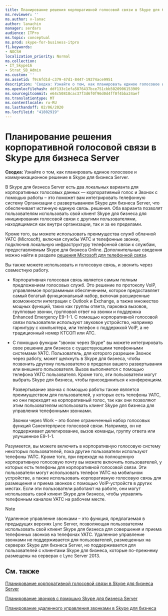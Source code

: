 ```yaml
---
title: Планирование решения корпоративной голосовой связи в Skype для бизнеса Server
ms.reviewer: ''
ms.author: v-lanac
author: lanachin
manager: serdars
audience: ITPro
ms.topic: conceptual
ms.prod: skype-for-business-itpro
f1.keywords:
- NOCSH
localization_priority: Normal
ms.collection:
- IT_Skype16
- Strat_SB_Admin
ms.custom: ''
ms.assetid: f9c6fd1d-c379-47d1-8447-19274ace9951
description: 'Сводка: Узнайте о том, как планировать единое голосовое и коммуникационное решение в Skype для бизнеса Server.'
ms.openlocfilehash: ddf133c1efa5876437bce751cbb5020906153909
ms.sourcegitcommit: e64c50818cac37f3d6f0f96d0d4ff0f4bba24aef
ms.translationtype: MT
ms.contentlocale: ru-RU
ms.lasthandoff: 02/06/2020
ms.locfileid: "41802919"
---
```

# <a name="plan-your-enterprise-voice-solution-in-skype-for-business-server"></a>Планирование решения корпоративной голосовой связи в Skype для бизнеса Server
 
**Сводка:** Узнайте о том, как планировать единое голосовое и коммуникационное решение в Skype для бизнеса Server.
  
В Skype для бизнеса Server есть два локальных варианта для корпоративных голосовых данных — корпоративный голос и Звонок с помощью работы – это поможет вам интегрировать телефонную систему Организации с развертыванием Skype для бизнеса Server, что обеспечивает истинную единую связь. решения. Оба варианта позволят пользователям использовать свой клиент Skype для бизнеса для инициирования голосовой связи с другими пользователями, находящимися как внутри организации, так и за ее пределами.
  
Кроме того, вы можете использовать преимущества служб облачной УАТС (Microsoft), включая службы УАТС и телефонные звонки, подключив локальную инфраструктуру телефонной связи к службам, предоставляемым Skype для бизнеса Online. Дополнительные сведения можно найти в разделе [решения Microsoft для телефонной связи](https://docs.microsoft.com/SkypeForBusiness/hybrid/msft-telephony-solutions).
  
Вы также можете использовать и голосовую связь, и звонить через совместную работу.
  
- Корпоративная голосовая связь является самым полным предложением голосовых служб. Это решение по протоколу VoIP, управляемое программным обеспечением, которое предоставляет самый богатый функциональный набор, включая расширенные возможности интеграции с Outlook и Exchange, а также множество мощных функций, таких как группы ответа, парковка вызовов, групповые звонки, групповой ответ на звонки и поддержка Enhanced Emergency E9-1-1. С помощью корпоративной голосовой связи пользователи используют звуковое устройство, например гарнитуру с компьютера, или телефон с поддержкой VoIP, а не традиционный номер КТСОП или АТС.
    
- С помощью функции "звонок через Skype" вы можете интегрировать свое решение для бизнеса с существующими телефонными системами УАТС. Пользователь, для которого разрешен Звонок через работу, может щелкнуть в Skype для бизнеса, чтобы позвонить другому пользователю в пределах вашего развертывания или внешнего пользователя. Вызов выполняется с помощью телефона УАТС пользователя. Кроме того, эти пользователи могут выбрать Skype для бизнеса, чтобы присоединиться к конференциям.
    
    Развертывание звонка с помощью работы также является преимуществом для пользователей, у которых есть телефоны УАТС, но они переходят на корпоративный голос, так как они позволяют этим пользователям использовать клиент Skype для бизнеса для управления телефонными звонками.
    
     Звонки через Work – это более ограниченный набор голосовых функций Санентерприсе голосовой связи. Например, он не поддерживает делегирование, вызов команды, группу ответа или улучшенное E9-1-1.
    
Разумеется, вы можете включить в корпоративную голосовую систему некоторых пользователей, пока другие пользователи используют телефоны УАТС. Кроме того, при переходе на полноценную корпоративную голосовую почту вы можете включить пользователей, у которых есть телефоны для корпоративной голосовой связи. Эти пользователи могут использовать телефон УАТС на мобильном устройстве, а также использовать корпоративную голосовую связь для размещения и приема звонков с помощью VoIP-устройств в других местах. Если эти пользователи работают на работе, они могут использовать свой клиент Skype для бизнеса, чтобы управлять телефонным каналом УАТС на рабочем месте.
  
> [!NOTE]
> Удаленное управление звонками – это функция, предлагаемая в предыдущих версиях Lync Server, позволяющая пользователям использовать свой клиент Skype для бизнеса для совершения и приема телефонных звонков на телефонах УАТС. Удаленное управление звонками не поддерживается для пользователей, размещенных на серверах Skype для бизнеса Server, но поддерживается для пользователей с клиентами Skype для бизнеса, которые по-прежнему размещены на серверах с Lync Server 2013. 
  
## <a name="see-also"></a>См. также


[Планирование корпоративной голосовой связи в Skype для бизнеса Server](enterprise-voice.md)
  
[Планирование звонков с помощью Skype для бизнеса Server](call-via-work.md)
  
[Планирование удаленного управления звонками в Skype для бизнеса](remote-call-control.md)

